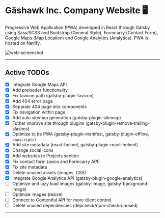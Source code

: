# Gäshawk Inc. Company Website :desktop_computer:

Progressive Web Application (PWA) developed in React through Gatsby using Sass/SCSS and Bootstrap (General Style), Formcarry (Contact Form), Google Maps (Map Location) and Google Analytics (Analytics). PWA is hosted on Netlify.

![web-screenshot](https://user-images.githubusercontent.com/50670255/76829833-77589380-67fa-11ea-9de4-4f9874fd04e9.png)

---

## Active TODOs

- [x] Integrate Google Maps API
- [x] Add preloader functionality
- [x] Fix favicon path (gatsby-plugin-favicon)
- [x] Add 404 error page
- [x] Separate 404 page into components
- [x] Fix navigation within page
- [x] Add auto sitemap generation (gatsby-plugin-sitemap)
- [x] Futher improve site through plugins (gatsby-plugin-remove-trailing-slashes)
- [x] Optimize to be PWA (gatsby-plugin-manifest, gatsby-plugin-offline, `<noscript>`)
- [x] Add site metadata (react-helmet, gatsby-plugin-react-helmet)
- [x] Change social icons
- [x] Add websites to Projects section
- [x] Fix contact form (axios and Formcarry API)
- [x] Fix site metadata
- [x] Delete unused assets (images, CSS)
- [x] Integrate Google Analytics API (gatsby-plugin-google-analytics)
- [ ] Optimize and lazy load images (gatsby-image, gatsby-background-image)
- [ ] Optimize images (resize)
- [ ] Connect to Contentful API for more client control
- [ ] Delete unused dependencies (depcheck/npm-check-unused)

---
